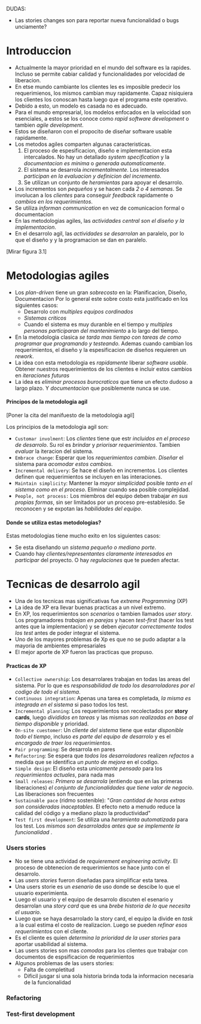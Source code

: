 DUDAS: 
- Las stories changes son para reportar nueva funcionalidad o bugs unciamente?

# Introduccion

- Actualmente la mayor prioridad en el mundo del software es la rapides. Incluso se permite cabiar calidad y funcionalidades por velocidad de liberacion. 
- En etse mundo cambiante los clientes les es imposible predecir los requerimienos, los mismos cambian muy rapidamente. Capaz nisiquiera los clientes los conoscan hasta luego que el programa este operativo. 
- Debido a esto, un modelo es casada no es adecuado.
- Para el mundo empresarial, los modelos enfocados en la velocidad son esenciales, a estos se los conoce como *rapid software development* o tambien *agile development*. 
- Estos se diseñaron con el propocito de diseñar software usable rapidamente. 
- Los metodos agiles comparten algunas caracteristicas. 
	1. El proceso de espesificacion, diseño e implementacion esta intercalados. No hay un detallado *system specification* y la *documentacion es minima* o *generada automaticamente*.
	2. El sistema se desarrola *incrementalmente*. Los interesados *participan en la evaluacion y definicion del incremento*. 
	3. Se utilizan un conjunto de *heramientas* para apoyar el desarrolo. 
- Los incrementos son *pequeños* y se hacen cada *2 o 4 semanas*. Se involucan a los *clientes* para conseguir *feedback* rapidamente o *cambios en los requerimientos*.
- Se utiliza *informan communication* en vez de comunicacion formal o documentacion
- En las metodologias agiles, las *actividades central son el diseño y la implementacion*.
- En el desarrolo agil, las *actividades se desarrolan* an paralelo, por lo que el diseño y y la programacion se dan en paralelo. 

[Mirar figura 3.1]


# Metodologias agiles
- Los *plan-driven* tiene un gran *sobrecosto* en la: Planificacion, Diseño, Documentacion
	Por lo general este sobre costo esta justificado en los siguientes casos:
	- Desarrolo con *multiples equipos cordinados*
	- *Sistemas criticos*
	- Cuando el sistema es muy duranble en el tiempo y *multiples personas participaran del mantenimiento* a lo largo del tiempo.
- En la metodologia clasica *se tarda mas tiempo con tareas de como programar que programando y testeando*. Ademas cuando cambian los requerimientos, el diseño y la espesificacion de diseños requieren un *rework*.
- La idea con esta metodologia es *rapidamente* liberar  *software usable*. Obtener nuestros requerimientos de los clientes e incluir estos cambios en *iteraciones futuras*
- La idea es *eliminar procesos burocraticos* que tiene un efecto dudoso a largo plazo. Y *documentacion* que posiblemente nunca se use.

#### Principos de la metodologia agil
[Poner la cita del manifuesto de la metodologia agil]

Los principios de la metodologia agil son: 
- `Customar involment`: Los *clientes* tiene que estr *incluidos en el proceso de desarrolo*. Su rol es *brindar* y *priorisar requerimientos*. Tambien *evaluar* la iteracion del sistema.
- `Embrace change`: Esperar que los *requerimientos cambien*. *Diseñar* el sistema para *acomodar estos cambios*. 
- `Incremental delivery`: Se hace el diseño en incrementos. Los clientes definen que requerimientos se incluyen en las interaciones.
- `Maintain simplicity`: Mantener la *mayor simplicidad* posible *tanto en el sistema como en el proceso*. Eliminar cuando sea posible complejidad. 
- `People, not process:` Los miembros del equipo deben trabajar *en sus propias formas*, sin ser limitados por un proceso pre-establesido. Se reconocen y se expotan las *habilidades del equipo*. 

#### Donde se utiliza estas metodologias?
Estas metodologias tiene mucho exito en los siguientes casos: 
- Se esta diseñando un *sistema pequeño o mediano porte*. 
- Cuando hay *clientes/representantes claramente interesados en participar* del proyecto. O hay *regulaciones* que te pueden afectar. 

# Tecnicas de desarrolo agil
- Una de los tecnicas mas significativas fue *extreme Programming* (XP)
- La idea de XP era llevar buenas practicas a un nivel extremo. 
- En XP, los requerimientos son *scenarios* o tambien llamados *user story*. Los programadores *trabajan en parejas* y hacen *test-first* (hacer los test antes que la implementacion) y se deben *ejecutar correctamente todos los test* antes de poder integrar el sistema.
- Uno de los mayores problemas de Xp es que no se pudo adaptar a la mayoria de ambientes empresariales
- El mejor aporte de XP fueron las practicas que propuso.

#### Practicas de XP
- `Collective ownership`: Los desarrolares trabajan en todas las areas del sistema. Por lo que es *responsabilidad de todo los desarroladores por el codigo de todo el sistema*. 
- `Continuous integration`: Apenas una tarea es completada, *la misma es integrada en el sistema* si paso todos los test.
- `Incremental planning`: Los requerimientos son recolectados por **story cards**, luego *divididos en tareas* y las mismas *son realizadas en base al tiempo disponible* y prioridad. 
- `On-site cuestomer`: Un *cliente del sistema* tiene que estar *disponible todo el tiempo*, incluso *es parte del equipo de desarrolo* y es el *encargado de traer los requerimientos*. 
- `Pair programming`: Se desarrola en pares
- `Refactoring`: Se espera que *todos los desarroladores* realizen *refactos* a medida que se identifica *un punto de mejora* en el codigo.
- `Simple design`: El diseño esta *unicamente pensado* para los *requerimientos actuales*, para nada mas
- `Small releases`: *Primero se desarrola* (entiendo que en las primeras liberaciones) *el conjunto de funcionalidades que tiene valor de negoci*o. Las liberaciones son frecuentes
- `Sustainable pace` (ridmo sostenible): "*Gran cantidad de horas extras son consideradas inaceptables*. El efecto neto a menudo reduce la calidad del código y a mediano plazo la productividad" 
- `Test first development`: Se utiliza una *heramienta automatizada* para los test. Los *mismos son desarrolados* *antes que se implemente la funcionalidad* . 
 

### Users stories
- No se tiene una actividad de *requierement engineering activity*. El proceso de obtenecion de requerimientos se hace junto con el desarrolo.
- Las *users stories* fueron diseñadas para simplificar esta tarea. 
- Una users storie es un *esenario* de uso donde se descibe lo que el usuario experimienta. 
- Luego el usuario y el equipo de desarrolo discuten el esenario y desarrolan una *story card* que es una *brebe historia de lo que necesita el usuario*. 
- Luego que se haya desarrolado la story card, el equipo la divide en *task* a la cual estima el costo de realizacion. Luego se pueden *refinar esos requerimientos* con el cliente. 
- Es el cliente es quien *determina la prioridad de la user stories* para aportar usabilidad al sistema. 
- Las users stories son mas *comodas* para los clientes que trabajar con documentos de espsificacion de requerimientos
- Algunos problemas de las users stories:
	- Falta de completitud
	- Dificil jusgar si una sola historia brinda toda la informacion necesaria de la funcionalidad

### Refactoring


### Test-first development


